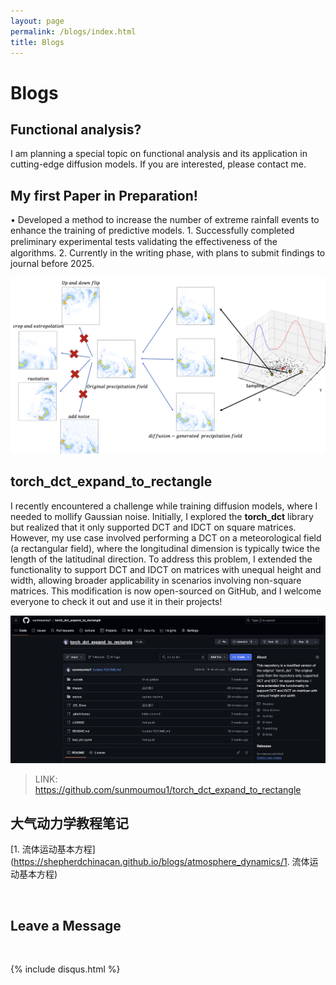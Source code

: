 ```yaml
---
layout: page
permalink: /blogs/index.html
title: Blogs
---
```


# Blogs

## Functional analysis?
I am planning a special topic on functional analysis and its application in cutting-edge diffusion models. If you are interested, please contact me.


## My first Paper in Preparation!

• Developed a method to increase the number of extreme rainfall events to enhance the training of predictive models.
    1. Successfully completed preliminary experimental tests validating the eﬀectiveness of the algorithms.
    2. Currently in the writing phase, with plans to submit findings to journal before 2025.

![demo](./images/paper_pic.png)


## torch_dct_expand_to_rectangle

I recently encountered a challenge while training diffusion models, where I needed to mollify Gaussian noise. Initially, I explored the __torch_dct__ library but realized that it only supported DCT and IDCT on square matrices. However, my use case involved performing a DCT on a meteorological field (a rectangular field), where the longitudinal dimension is typically twice the length of the latitudinal direction. To address this problem, I extended the functionality to support DCT and IDCT on matrices with unequal height and width, allowing broader applicability in scenarios involving non-square matrices. This modification is now open-sourced on GitHub, and I welcome everyone to check it out and use it in their projects!

![torch_dct_expand+to+rectangle](./images/torch_dct_expand+to+rectangle.png)

> LINK: https://github.com/sunmoumou1/torch_dct_expand_to_rectangle

## 大气动力学教程笔记
[1. 流体运动基本方程](https://shepherdchinacan.github.io/blogs/atmosphere_dynamics/1. 流体运动基本方程)


<br>

## Leave a Message

<br>

{% include disqus.html %} 

<br>

